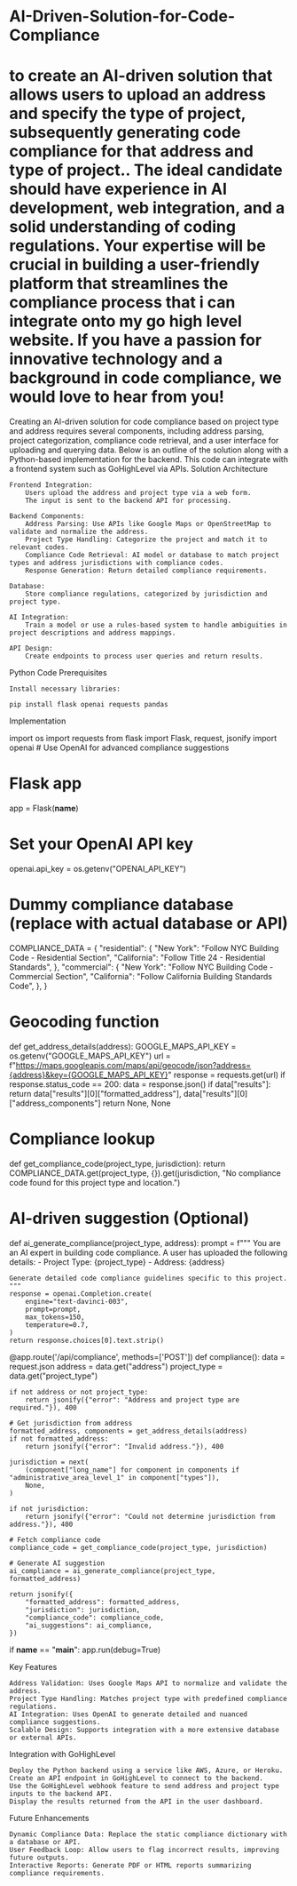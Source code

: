 # AI-Driven-Solution-for-Code-Compliance
 to create an AI-driven solution that allows users to upload an address and specify the type of project, subsequently generating code compliance for that address and type of project.. The ideal candidate should have experience in AI development, web integration, and a solid understanding of coding regulations. Your expertise will be crucial in building a user-friendly platform that streamlines the compliance process that i can integrate onto my go high level website. If you have a passion for innovative technology and a background in code compliance, we would love to hear from you!
==============
Creating an AI-driven solution for code compliance based on project type and address requires several components, including address parsing, project categorization, compliance code retrieval, and a user interface for uploading and querying data. Below is an outline of the solution along with a Python-based implementation for the backend. This code can integrate with a frontend system such as GoHighLevel via APIs.
Solution Architecture

    Frontend Integration:
        Users upload the address and project type via a web form.
        The input is sent to the backend API for processing.

    Backend Components:
        Address Parsing: Use APIs like Google Maps or OpenStreetMap to validate and normalize the address.
        Project Type Handling: Categorize the project and match it to relevant codes.
        Compliance Code Retrieval: AI model or database to match project types and address jurisdictions with compliance codes.
        Response Generation: Return detailed compliance requirements.

    Database:
        Store compliance regulations, categorized by jurisdiction and project type.

    AI Integration:
        Train a model or use a rules-based system to handle ambiguities in project descriptions and address mappings.

    API Design:
        Create endpoints to process user queries and return results.

Python Code
Prerequisites

    Install necessary libraries:

    pip install flask openai requests pandas

Implementation

import os
import requests
from flask import Flask, request, jsonify
import openai  # Use OpenAI for advanced compliance suggestions

# Flask app
app = Flask(__name__)

# Set your OpenAI API key
openai.api_key = os.getenv("OPENAI_API_KEY")

# Dummy compliance database (replace with actual database or API)
COMPLIANCE_DATA = {
    "residential": {
        "New York": "Follow NYC Building Code - Residential Section",
        "California": "Follow Title 24 - Residential Standards",
    },
    "commercial": {
        "New York": "Follow NYC Building Code - Commercial Section",
        "California": "Follow California Building Standards Code",
    },
}

# Geocoding function
def get_address_details(address):
    GOOGLE_MAPS_API_KEY = os.getenv("GOOGLE_MAPS_API_KEY")
    url = f"https://maps.googleapis.com/maps/api/geocode/json?address={address}&key={GOOGLE_MAPS_API_KEY}"
    response = requests.get(url)
    if response.status_code == 200:
        data = response.json()
        if data["results"]:
            return data["results"][0]["formatted_address"], data["results"][0]["address_components"]
    return None, None

# Compliance lookup
def get_compliance_code(project_type, jurisdiction):
    return COMPLIANCE_DATA.get(project_type, {}).get(jurisdiction, "No compliance code found for this project type and location.")

# AI-driven suggestion (Optional)
def ai_generate_compliance(project_type, address):
    prompt = f"""
    You are an AI expert in building code compliance. A user has uploaded the following details:
    - Project Type: {project_type}
    - Address: {address}
    
    Generate detailed code compliance guidelines specific to this project.
    """
    response = openai.Completion.create(
        engine="text-davinci-003",
        prompt=prompt,
        max_tokens=150,
        temperature=0.7,
    )
    return response.choices[0].text.strip()

@app.route('/api/compliance', methods=['POST'])
def compliance():
    data = request.json
    address = data.get("address")
    project_type = data.get("project_type")

    if not address or not project_type:
        return jsonify({"error": "Address and project type are required."}), 400

    # Get jurisdiction from address
    formatted_address, components = get_address_details(address)
    if not formatted_address:
        return jsonify({"error": "Invalid address."}), 400

    jurisdiction = next(
        (component["long_name"] for component in components if "administrative_area_level_1" in component["types"]),
        None,
    )

    if not jurisdiction:
        return jsonify({"error": "Could not determine jurisdiction from address."}), 400

    # Fetch compliance code
    compliance_code = get_compliance_code(project_type, jurisdiction)

    # Generate AI suggestion
    ai_compliance = ai_generate_compliance(project_type, formatted_address)

    return jsonify({
        "formatted_address": formatted_address,
        "jurisdiction": jurisdiction,
        "compliance_code": compliance_code,
        "ai_suggestions": ai_compliance,
    })

if __name__ == "__main__":
    app.run(debug=True)

Key Features

    Address Validation: Uses Google Maps API to normalize and validate the address.
    Project Type Handling: Matches project type with predefined compliance regulations.
    AI Integration: Uses OpenAI to generate detailed and nuanced compliance suggestions.
    Scalable Design: Supports integration with a more extensive database or external APIs.

Integration with GoHighLevel

    Deploy the Python backend using a service like AWS, Azure, or Heroku.
    Create an API endpoint in GoHighLevel to connect to the backend.
    Use the GoHighLevel webhook feature to send address and project type inputs to the backend API.
    Display the results returned from the API in the user dashboard.

Future Enhancements

    Dynamic Compliance Data: Replace the static compliance dictionary with a database or API.
    User Feedback Loop: Allow users to flag incorrect results, improving future outputs.
    Interactive Reports: Generate PDF or HTML reports summarizing compliance requirements.
